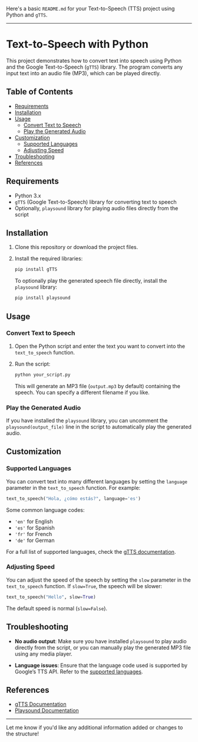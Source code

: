 Here's a basic `README.md` for your Text-to-Speech (TTS) project using Python and `gTTS`.

---

# Text-to-Speech with Python

This project demonstrates how to convert text into speech using Python and the Google Text-to-Speech (`gTTS`) library. The program converts any input text into an audio file (MP3), which can be played directly.

## Table of Contents

- [Requirements](#requirements)
- [Installation](#installation)
- [Usage](#usage)
  - [Convert Text to Speech](#convert-text-to-speech)
  - [Play the Generated Audio](#play-the-generated-audio)
- [Customization](#customization)
  - [Supported Languages](#supported-languages)
  - [Adjusting Speed](#adjusting-speed)
- [Troubleshooting](#troubleshooting)
- [References](#references)

## Requirements

- Python 3.x
- `gTTS` (Google Text-to-Speech) library for converting text to speech
- Optionally, `playsound` library for playing audio files directly from the script

## Installation

1. Clone this repository or download the project files.
2. Install the required libraries:

   ```bash
   pip install gTTS
   ```

   To optionally play the generated speech file directly, install the `playsound` library:

   ```bash
   pip install playsound
   ```

## Usage

### Convert Text to Speech

1. Open the Python script and enter the text you want to convert into the `text_to_speech` function.

2. Run the script:

   ```bash
   python your_script.py
   ```

   This will generate an MP3 file (`output.mp3` by default) containing the speech. You can specify a different filename if you like.

### Play the Generated Audio

If you have installed the `playsound` library, you can uncomment the `playsound(output_file)` line in the script to automatically play the generated audio.

## Customization

### Supported Languages

You can convert text into many different languages by setting the `language` parameter in the `text_to_speech` function. For example:

```python
text_to_speech("Hola, ¿cómo estás?", language='es')
```

Some common language codes:
- `'en'` for English
- `'es'` for Spanish
- `'fr'` for French
- `'de'` for German

For a full list of supported languages, check the [gTTS documentation](https://gtts.readthedocs.io/en/latest/module.html#available-languages).

### Adjusting Speed

You can adjust the speed of the speech by setting the `slow` parameter in the `text_to_speech` function. If `slow=True`, the speech will be slower:

```python
text_to_speech("Hello", slow=True)
```

The default speed is normal (`slow=False`).

## Troubleshooting

- **No audio output**: Make sure you have installed `playsound` to play audio directly from the script, or you can manually play the generated MP3 file using any media player.

- **Language issues**: Ensure that the language code used is supported by Google’s TTS API. Refer to the [supported languages](https://gtts.readthedocs.io/en/latest/module.html#available-languages).

## References

- [gTTS Documentation](https://gtts.readthedocs.io/en/latest/)
- [Playsound Documentation](https://github.com/TaylorSMarks/playsound)

---

Let me know if you'd like any additional information added or changes to the structure!
